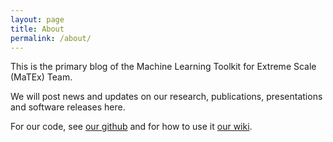 ```yaml
---
layout: page
title: About
permalink: /about/
---
```


This is the primary blog of the Machine Learning Toolkit for Extreme Scale (MaTEx) Team.

We will post news and updates on our research, publications, presentations and software releases here.

For our code, see [our github](https://github.com/abhinavvishnu/matex) and for how to use it [our wiki](https://github.com/abhinavvishnu/matex/wiki).